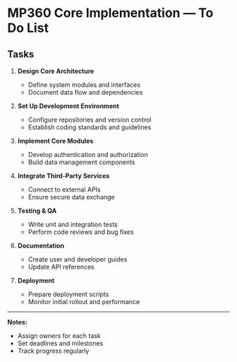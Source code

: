 # MP360 Core Implementation — To Do List

## Tasks

1. **Design Core Architecture**
   - Define system modules and interfaces
   - Document data flow and dependencies

2. **Set Up Development Environment**
   - Configure repositories and version control
   - Establish coding standards and guidelines

3. **Implement Core Modules**
   - Develop authentication and authorization
   - Build data management components

4. **Integrate Third-Party Services**
   - Connect to external APIs
   - Ensure secure data exchange

5. **Testing & QA**
   - Write unit and integration tests
   - Perform code reviews and bug fixes

6. **Documentation**
   - Create user and developer guides
   - Update API references

7. **Deployment**
   - Prepare deployment scripts
   - Monitor initial rollout and performance

---

**Notes:**  
- Assign owners for each task  
- Set deadlines and milestones  
- Track progress regularly